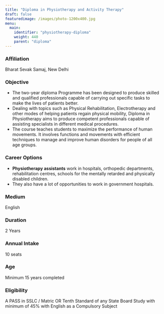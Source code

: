 ```yaml
---
title: "Diploma in Physiotherapy and Activity Therapy"
draft: false
featuredimage: /images/photo-1200x400.jpg
menu:
  main:
    identifier: "physiotherapy-diploma"
    weight: 440
    parent: "diploma"
---
```


### Affiliation

Bharat Sevak Samaj, New Delhi

### Objective

- The two-year diploma Programme has been designed to produce skilled and qualified professionals capable of carrying out specific tasks to make the lives of patients better.
- Dealing with topics such as Physical Rehabilitation, Electrotherapy and other modes of helping patients regain physical mobility, Diploma in Physiotherapy aims to produce competent professionals capable of assisting specialists in different medical procedures.
- The course teaches students to maximize the performance of human movements. It involves functions and movements with efficient techniques to manage and improve human disorders for people of all age groups.

### Career Options

- **Physiotherapy assistants** work in hospitals, orthopedic departments, rehabilitation centres, schools for the mentally retarded and physically disabled children.
- They also have a lot of opportunities to work in government hospitals.

### Medium

English

### Duration

2 Years

### Annual Intake

10 seats

### Age

Minimum 15 years completed

### Eligibility

A PASS in SSLC / Matric OR Tenth Standard of any State Board Study with minimum of 45% with English as a Compulsory Subject
